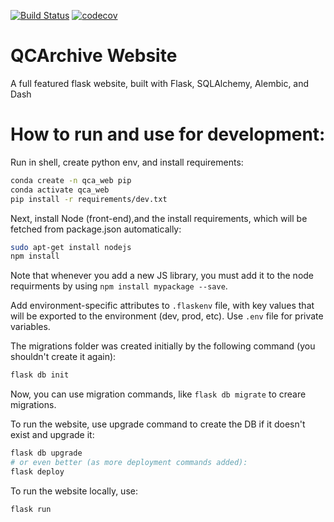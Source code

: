 [![Build Status](https://travis-ci.com/MolSSI/QCArchive_website.svg?token=66tFeohM6UiDzZMw65q9&branch=master)](https://travis-ci.com/MolSSI/QCArchive_website)
[![codecov](https://codecov.io/gh/MolSSI/QCArchive_website/branch/master/graph/badge.svg?token=xPgDkNsfxk)](https://codecov.io/gh/MolSSI/QCArchive_website)

QCArchive Website
=================

A full featured flask website, built with Flask, SQLAlchemy, Alembic, and Dash

How to run and use for development:
===================================

Run in shell, create python env, and install requirements:

```bash
conda create -n qca_web pip
conda activate qca_web
pip install -r requirements/dev.txt
```

Next, install Node (front-end),and the install requirements, 
which will be fetched from package.json automatically:

```bash
sudo apt-get install nodejs
npm install

```

Note that whenever you add a new JS library, you must add it to the node requirments
by using `npm install mypackage --save`.

Add environment-specific attributes to `.flaskenv` file, with key values that will be exported to the environment (dev, prod, etc). Use `.env` file for private variables.


The migrations folder was created initially by the following command 
(you shouldn't create it again):

```bash
flask db init
```

Now, you can use migration commands, like `flask db migrate` to creare migrations.
 
To run the website, use upgrade command to create the DB if it doesn't exist and 
upgrade it:

```bash
flask db upgrade
# or even better (as more deployment commands added):
flask deploy
```

To run the website locally, use: 

```bash
flask run
```
